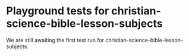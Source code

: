 # Playground tests for christian-science-bible-lesson-subjects
We are still awaiting the first test run for christian-science-bible-lesson-subjects.
